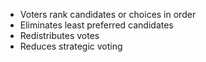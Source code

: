 - Voters rank candidates or choices in order
- Eliminates least preferred candidates
- Redistributes votes
- Reduces strategic voting

